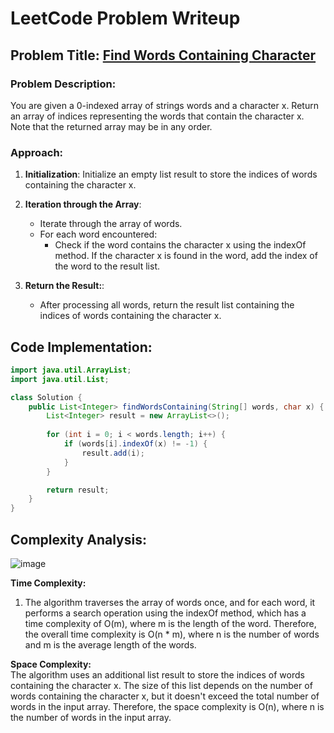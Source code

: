 # LeetCode Problem Writeup
## Problem Title: [ Find Words Containing Character](https://leetcode.com/problems/find-words-containing-character/description/)

### Problem Description:

You are given a 0-indexed array of strings words and a character x.
Return an array of indices representing the words that contain the character x.
Note that the returned array may be in any order.

 

### Approach:
1. **Initialization**:
   Initialize an empty list result to store the indices of words containing the character x.

2. **Iteration through the Array**:
   - Iterate through the array of words.
   - For each word encountered:
        - Check if the word contains the character x using the indexOf method.
         If the character x is found in the word, add the index of the word to the result list.
3. **Return the Result:**:
   - After processing all words, return the result list containing the indices of words containing the character x.
  
## Code Implementation:

```java
import java.util.ArrayList;
import java.util.List;

class Solution {
    public List<Integer> findWordsContaining(String[] words, char x) {
        List<Integer> result = new ArrayList<>();
        
        for (int i = 0; i < words.length; i++) {
            if (words[i].indexOf(x) != -1) {
                result.add(i);
            }
        }

        return result;
    }
}

```

## Complexity Analysis:

![image](https://github.com/LuizaAlex/LeetCode/assets/123961367/8fc0a3c1-ed77-4356-9278-6b1b9d4bd913)


**Time Complexity:**<br>
1. The algorithm traverses the array of words once, and for each word, it performs a search operation using the indexOf method, which has a time complexity of O(m), 
where m is the length of the word. Therefore, the overall time complexity is O(n * m), where n is the number of words and m is the average length of the words.<br>

**Space Complexity:**<br>
The algorithm uses an additional list result to store the indices of words containing the character x. 
The size of this list depends on the number of words containing the character x, but it doesn't exceed the total number of words in the input array.
Therefore, the space complexity is O(n), where n is the number of words in the input array.<br>
